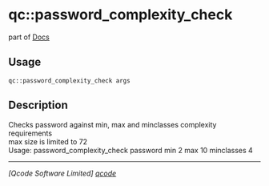 qc::password_complexity_check
=============================

part of [Docs](.)

Usage
-----
`qc::password_complexity_check args`

Description
-----------
Checks password against min, max and minclasses complexity requirements<br/>max size is limited to 72<br/>Usage: password_complexity_check password min 2 max 10 minclasses 4

----------------------------------
*[Qcode Software Limited] [qcode]*

[qcode]: http://www.qcode.co.uk "Qcode Software"